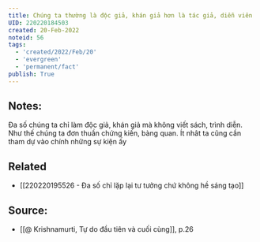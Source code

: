 ```yaml
---
title: Chúng ta thường là độc giả, khán giả hơn là tác giả, diễn viên
UID: 220220184503
created: 20-Feb-2022
noteid: 56
tags:
  - 'created/2022/Feb/20'
  - 'evergreen'
  - 'permanent/fact'
publish: True
---
```

## Notes:
Đa số chúng ta chỉ làm độc giả, khán giả mà không viết sách, trình diễn. Như thế chúng ta đơn thuần chứng kiến, bàng quan. Ít nhât ta cũng cần tham dự vào chính những sự kiện ấy

## Related
- [[220220195526 - Đa số chỉ lặp lại tư tưởng chứ không hề sáng tạo]]

## Source:
- [[@ Krishnamurti, Tự do đầu tiên và cuối cùng]], p.26



